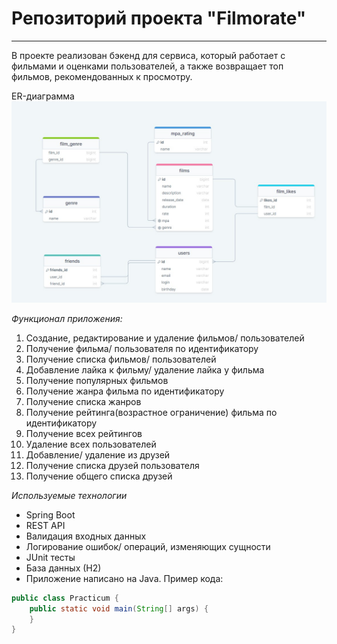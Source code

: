 # Репозиторий проекта "Filmorate"

---
В проекте реализован бэкенд для сервиса, который работает с фильмами и оценками пользователей,
а также возвращает топ фильмов, рекомендованных к просмотру.

ER-диаграмма
![This is an image](https://github.com/AnastasiyaKor/ER-chart/blob/main/%D0%B4%D0%B8%D0%B0%D0%B3%D1%80%D0%B0%D0%BC%D0%BC%D0%B0%20%D0%BF%D1%80%D0%BE%D0%B5%D0%BA%D1%82%D0%B0%20filmorate.jpg)


*Функционал приложения:*
1. Создание, редактирование и удаление фильмов/ пользователей
2. Получение фильма/ пользователя по идентификатору
3. Получение списка фильмов/ пользователей
4. Добавление лайка к фильму/ удаление лайка у фильма
5. Получение популярных фильмов
6. Получение жанра фильма по идентификатору
7. Получение списка жанров
8. Получение рейтинга(возрастное ограничение) фильма по идентификатору
9. Получение всех рейтингов
10. Удаление всех пользователей
11. Добавление/ удаление из друзей
12. Получение списка друзей пользователя
13. Получение общего списка друзей

*Используемые технологии*
* Spring Boot
* REST API
* Валидация входных данных
* Логирование ошибок/ операций, изменяющих сущности
* JUnit тесты
* База данных (Н2)
* Приложение написано на Java. Пример кода:
```java
public class Practicum {
    public static void main(String[] args) {
    }
}
```

